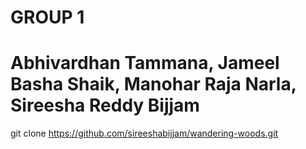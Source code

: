# GROUP 1
# Abhivardhan Tammana, Jameel Basha Shaik, Manohar Raja Narla, Sireesha Reddy Bijjam


git clone https://github.com/sireeshabijjam/wandering-woods.git
